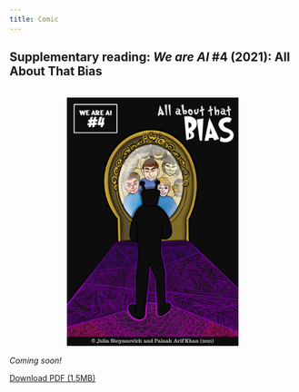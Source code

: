```yaml
---
title: Comic
---
```


## Supplementary reading: _We are AI_ \#4 (2021): All About That Bias

<br>

<center><img src="../../../img/4-cover.png" alt="All About That Bias Comic Cover" width="60%"/></center>

<p> <i>Coming soon!</i> </p>

<!--<object data="../../../comics/vol4_en.pdf" type="application/pdf" style="min-height:100vh;width:100%"></object> -->

<a href="http://bit.ly/we-are-ai_comics_vol4_en">Download PDF (1.5MB)</a>


